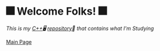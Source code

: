 # :fireworks: **Welcome Folks!** :fireworks:
*This is my [C++](http://www.cplusplus.org/):desktop_computer: [repository](https://github.com/OdairPanizziJunior/C-codes/tree/main/Scrips):eyes:
 that contains what I'm Studying* 
 
 [Main Page](https://github.com/OdairPanizziJunior)
